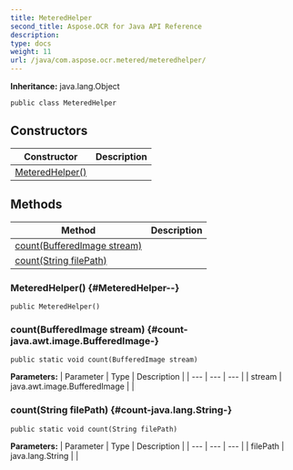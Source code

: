```yaml
---
title: MeteredHelper
second_title: Aspose.OCR for Java API Reference
description: 
type: docs
weight: 11
url: /java/com.aspose.ocr.metered/meteredhelper/
---
```


**Inheritance:**
java.lang.Object
```
public class MeteredHelper
```
## Constructors

| Constructor | Description |
| --- | --- |
| [MeteredHelper()](#MeteredHelper--) |  |
## Methods

| Method | Description |
| --- | --- |
| [count(BufferedImage stream)](#count-java.awt.image.BufferedImage-) |  |
| [count(String filePath)](#count-java.lang.String-) |  |
### MeteredHelper() {#MeteredHelper--}
```
public MeteredHelper()
```


### count(BufferedImage stream) {#count-java.awt.image.BufferedImage-}
```
public static void count(BufferedImage stream)
```




**Parameters:**
| Parameter | Type | Description |
| --- | --- | --- |
| stream | java.awt.image.BufferedImage |  |

### count(String filePath) {#count-java.lang.String-}
```
public static void count(String filePath)
```




**Parameters:**
| Parameter | Type | Description |
| --- | --- | --- |
| filePath | java.lang.String |  |

